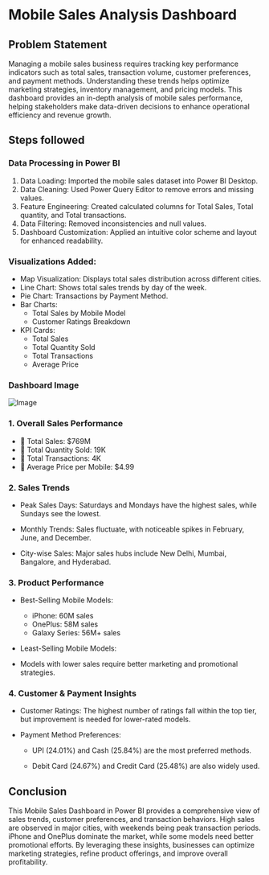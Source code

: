 
 # Mobile Sales Analysis Dashboard


## Problem Statement

Managing a mobile sales business requires tracking key performance indicators such as total sales, transaction volume, customer preferences, and payment methods. Understanding these trends helps optimize marketing strategies, inventory management, and pricing models. This dashboard provides an in-depth analysis of mobile sales performance, helping stakeholders make data-driven decisions to enhance operational efficiency and revenue growth.

## Steps followed 

### Data Processing in Power BI
1. Data Loading: Imported the mobile sales dataset into Power BI Desktop.
2. Data Cleaning: Used Power Query Editor to remove errors and missing values.
3. Feature Engineering: Created calculated columns for Total Sales, Total quantity, and Total transactions.
4. Data Filtering: Removed inconsistencies and null values.
5. Dashboard Customization: Applied an intuitive color scheme and layout for enhanced readability.

### Visualizations Added:
- Map Visualization: Displays total sales distribution across different cities.
- Line Chart: Shows total sales trends by day of the week.
- Pie Chart: Transactions by Payment Method.
- Bar Charts:
  - Total Sales by Mobile Model
  - Customer Ratings Breakdown
- KPI Cards: 
  - Total Sales
  - Total Quantity Sold
  - Total Transactions
  - Average Price


### Dashboard Image

![Image](https://github.com/user-attachments/assets/063b937d-9055-43bf-8afb-6d61695177d6)


### 1. Overall Sales Performance
- 📌 Total Sales: $769M
- 📌 Total Quantity Sold: 19K
- 📌 Total Transactions: 4K
- 📌 Average Price per Mobile: $4.99

### 2. Sales Trends
- Peak Sales Days: Saturdays and Mondays have the highest sales, while Sundays see the lowest.

- Monthly Trends: Sales fluctuate, with noticeable spikes in February, June, and December.

- City-wise Sales: Major sales hubs include New Delhi, Mumbai, Bangalore, and Hyderabad.
### 3. Product Performance
- Best-Selling Mobile Models:
  - iPhone: 60M sales
  - OnePlus: 58M sales
  - Galaxy Series: 56M+ sales

- Least-Selling Mobile Models:

- Models with lower sales require better marketing and promotional strategies.

### 4. Customer & Payment Insights
- Customer Ratings: The highest number of ratings fall within the top tier, but improvement is needed for lower-rated models.

- Payment Method Preferences:

  - UPI (24.01%) and Cash (25.84%) are the most preferred methods.

  - Debit Card (24.67%) and Credit Card (25.48%) are also widely used.


## Conclusion
This Mobile Sales Dashboard in Power BI provides a comprehensive view of sales trends, customer preferences, and transaction behaviors. High sales are observed in major cities, with weekends being peak transaction periods. iPhone and OnePlus dominate the market, while some models need better promotional efforts. By leveraging these insights, businesses can optimize marketing strategies, refine product offerings, and improve overall profitability.
